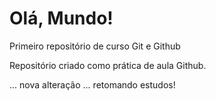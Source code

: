 # Olá, Mundo!
 Primeiro repositório de curso Git e Github

Repositório criado como prática de aula Github.

... nova alteração ... retomando estudos!
